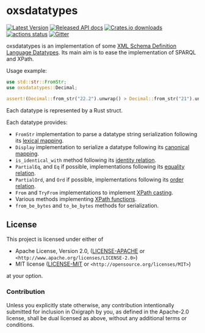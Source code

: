 oxsdatatypes
============

[![Latest Version](https://img.shields.io/crates/v/oxsdatatypes.svg)](https://crates.io/crates/oxsdatatypes)
[![Released API docs](https://docs.rs/oxsdatatypes/badge.svg)](https://docs.rs/oxsdatatypes)
[![Crates.io downloads](https://img.shields.io/crates/d/oxsdatatypes)](https://crates.io/crates/oxsdatatypes)
[![actions status](https://github.com/oxigraph/oxigraph/workflows/build/badge.svg)](https://github.com/oxigraph/oxigraph/actions)
[![Gitter](https://badges.gitter.im/oxigraph/community.svg)](https://gitter.im/oxigraph/community?utm_source=badge&utm_medium=badge&utm_campaign=pr-badge)

oxsdatatypes is an implementation of some [XML Schema Definition Language Datatypes](https://www.w3.org/TR/xmlschema11-2/).
Its main aim is to ease the implementation of SPARQL and XPath.

Usage example:

```rust
use std::str::FromStr;
use oxsdatatypes::Decimal;

assert!(Decimal::from_str("22.2").unwrap() > Decimal::from_str("21").unwrap());
```

Each datatype is represented by a Rust struct.

Each datatype provides:
* `FromStr` implementation to parse a datatype string serialization following its [lexical mapping](https://www.w3.org/TR/xmlschema11-2/#dt-lexical-mapping).
* `Display` implementation to serialize a datatype following its [canonical mapping](https://www.w3.org/TR/xmlschema11-2/#dt-canonical-mapping).
* `is_identical_with` method following its [identity relation](https://www.w3.org/TR/xmlschema11-2/#identity).
* `PartialEq`, and `Eq` if possible, implementations following its [equality relation](https://www.w3.org/TR/xmlschema11-2/#equality).
* `PartialOrd`, and `Ord` if possible, implementations following its [order relation](https://www.w3.org/TR/xmlschema11-2/#order).
* `From` and `TryFrom` implementations to implement [XPath casting](https://www.w3.org/TR/xpath-functions-31/#casting).
* Various methods implementing [XPath functions](https://www.w3.org/TR/xpath-functions-31/).
* `from_be_bytes` and `to_be_bytes` methods for serialization.


## License

This project is licensed under either of

* Apache License, Version 2.0, ([LICENSE-APACHE](../LICENSE-APACHE) or
  `<http://www.apache.org/licenses/LICENSE-2.0>`)
* MIT license ([LICENSE-MIT](../LICENSE-MIT) or
  `<http://opensource.org/licenses/MIT>`)

at your option.


### Contribution

Unless you explicitly state otherwise, any contribution intentionally submitted for inclusion in Oxigraph by you, as defined in the Apache-2.0 license, shall be dual licensed as above, without any additional terms or conditions.
